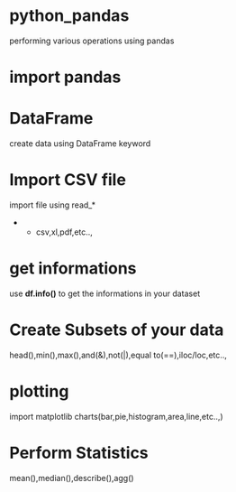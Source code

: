 # python_pandas
performing various operations using pandas
# import pandas
# DataFrame
create data using DataFrame keyword
# Import CSV file
import file using read_*
 * - csv,xl,pdf,etc..,
# get informations
use **df.info()** to get the informations in your dataset
# Create Subsets of your data
head(),min(),max(),and(&),not(|),equal to(==),iloc/loc,etc..,
# plotting
import matplotlib
charts(bar,pie,histogram,area,line,etc..,)
# Perform Statistics
mean(),median(),describe(),agg()

